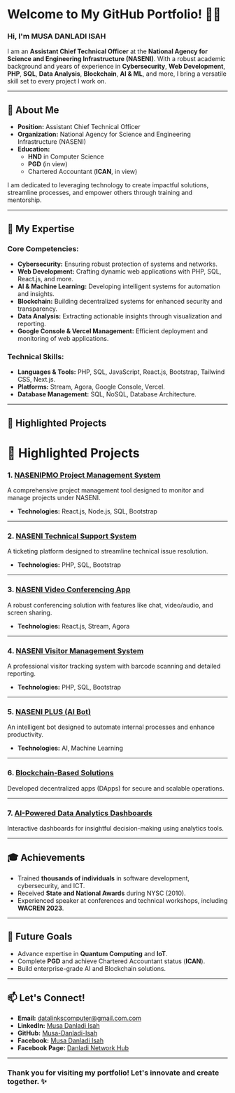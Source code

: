 # Welcome to My GitHub Portfolio! 👨‍💻  
### Hi, I'm **MUSA DANLADI ISAH**  

I am an **Assistant Chief Technical Officer** at the **National Agency for Science and Engineering Infrastructure (NASENI)**. With a robust academic background and years of experience in **Cybersecurity**, **Web Development**, **PHP**, **SQL**, **Data Analysis**, **Blockchain**, **AI & ML**, and more, I bring a versatile skill set to every project I work on.

---

## 🌟 About Me  
- **Position:** Assistant Chief Technical Officer  
- **Organization:** National Agency for Science and Engineering Infrastructure (NASENI)  
- **Education:**  
  - **HND** in Computer Science  
  - **PGD** (in view)  
  - Chartered Accountant (**ICAN**, in view)  

I am dedicated to leveraging technology to create impactful solutions, streamline processes, and empower others through training and mentorship.

---

## 💼 My Expertise  
### Core Competencies:  
- **Cybersecurity:** Ensuring robust protection of systems and networks.  
- **Web Development:** Crafting dynamic web applications with PHP, SQL, React.js, and more.  
- **AI & Machine Learning:** Developing intelligent systems for automation and insights.  
- **Blockchain:** Building decentralized systems for enhanced security and transparency.  
- **Data Analysis:** Extracting actionable insights through visualization and reporting.  
- **Google Console & Vercel Management:** Efficient deployment and monitoring of web applications.  

### Technical Skills:  
- **Languages & Tools:** PHP, SQL, JavaScript, React.js, Bootstrap, Tailwind CSS, Next.js.  
- **Platforms:** Stream, Agora, Google Console, Vercel.  
- **Database Management:** SQL, NoSQL, Database Architecture.  

---

## 🚀 Highlighted Projects  

# 🚀 Highlighted Projects  

### 1. **[NASENIPMO Project Management System](https://github.com/your-username/nasenipmo-project-management)**  
A comprehensive project management tool designed to monitor and manage projects under NASENI.  
- **Technologies:** React.js, Node.js, SQL, Bootstrap  

---

### 2. **[NASENI Technical Support System](https://github.com/your-username/naseni-technical-support)**  
A ticketing platform designed to streamline technical issue resolution.  
- **Technologies:** PHP, SQL, Bootstrap  

---

### 3. **[NASENI Video Conferencing App](https://github.com/your-username/naseni-video-conferencing)**  
A robust conferencing solution with features like chat, video/audio, and screen sharing.  
- **Technologies:** React.js, Stream, Agora  

---

### 4. **[NASENI Visitor Management System](https://github.com/your-username/naseni-visitor-management)**  
A professional visitor tracking system with barcode scanning and detailed reporting.  
- **Technologies:** PHP, SQL, Bootstrap  

---

### 5. **[NASENI PLUS (AI Bot)](https://github.com/your-username/naseni-plus-ai-bot)**  
An intelligent bot designed to automate internal processes and enhance productivity.  
- **Technologies:** AI, Machine Learning  

---

### 6. **[Blockchain-Based Solutions](https://github.com/your-username/blockchain-solutions)**  
Developed decentralized apps (DApps) for secure and scalable operations.  

---

### 7. **[AI-Powered Data Analytics Dashboards](https://github.com/your-username/ai-data-analytics)**  
Interactive dashboards for insightful decision-making using analytics tools.  


---

## 🎓 Achievements  
- Trained **thousands of individuals** in software development, cybersecurity, and ICT.  
- Received **State and National Awards** during NYSC (2010).  
- Experienced speaker at conferences and technical workshops, including **WACREN 2023**.  

---

## 🎯 Future Goals  
- Advance expertise in **Quantum Computing** and **IoT**.  
- Complete **PGD** and achieve Chartered Accountant status (**ICAN**).  
- Build enterprise-grade AI and Blockchain solutions.  

---

## 📫 Let's Connect!  
- **Email:** [datalinkscomputer@gmail.com.com](mailto:datalinkscomputer@gmail.com.com)  
- **LinkedIn:** [Musa Danladi Isah](https://linkedin.com/in/your-profile)  
- **GitHub:** [Musa-Danladi-Isah](https://github.com/isahmusa)  
- **Facebook:** [Musa Danladi Isah](https://www.facebook.com/danladi.musa.754918)
- **Facebook Page:** [Danladi Network Hub](https://www.facebook.com/profile.php?id=100095188947752)
 

---

### Thank you for visiting my portfolio! Let's innovate and create together. ✨
